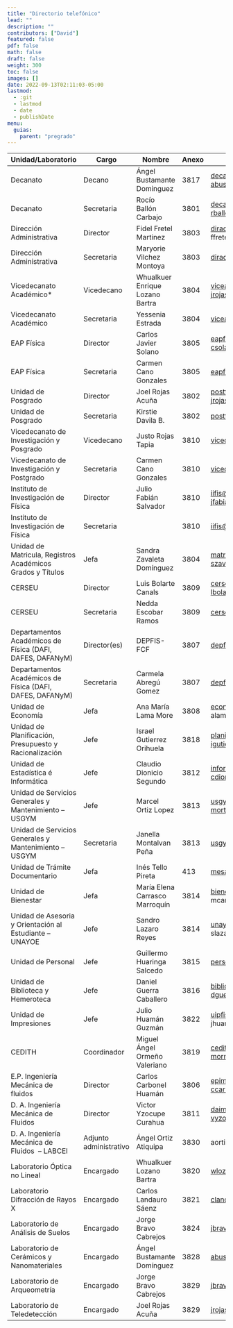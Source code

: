 ```yaml
---
title: "Directorio telefónico"
lead: ""
description: ""
contributors: ["David"]
featured: false
pdf: false
math: false
draft: false
weight: 300
toc: false
images: []
date: 2022-09-13T02:11:03-05:00
lastmod:
  - :git
  - lastmod
  - date
  - publishDate
menu:
  guias:
    parent: "pregrado"
---
```


|Unidad/Laboratorio                                        |Cargo                 |Nombre                        |Anexo|Email                                                                |
|----------------------------------------------------------|----------------------|------------------------------|-----|---------------------------------------------------------------------|
|Decanato                                                  |Decano                |Ángel Bustamante Dominguez    |3817 |decano.fisica@unmsm.edu.pe<br>abustamanted@unmsm.edu.pe      |
|Decanato                                                  |Secretaria            |Rocío Ballón Carbajo          |3801 |decano.fisica@unmsm.edu.pe<br>rballonc@unmsm.edu.pe          |
|Dirección Administrativa                                  |Director              |Fidel Fretel Martinez         |3803 |diradmin.fisica@unmsm.edu.pe<br>ffretelm\_af@unmsm.edu.pe    |
|Dirección Administrativa                                  |Secretaria            |Maryorie Vilchez Montoya      |3803 |diradmin.fisica@unmsm.edu.pe                                         |
|Vicedecanato Académico*                                   |Vicedecano            |Whualkuer Enrique Lozano Bartra|3804 |viceacademico.fisica@unmsm.edu.pe<br>jrojasa@unmsm.edu.pe    |
|Vicedecanato Académico                                    |Secretaria            |Yessenia Estrada              |3804 |viceacademico.fisica@unmsm.edu.pe                                    |
|EAP Física                                                |Director              |Carlos Javier Solano          |3805 |eapfis@unmsm.edu.pe<br>csolanos@unmsm.edu.pe                 |
|EAP Física                                                |Secretaria            |Carmen Cano Gonzales          |3805 |eapfis@unmsm.edu.pe                                                  |
|Unidad de Posgrado                                        |Director              |Joel Rojas Acuña              |3802 |postfis@unmsm.edu.pe<br>jrojasa@unmsm.edu.pe                         |
|Unidad de Posgrado                                        |Secretaria            |Kirstie Davila B.             |3802 |postfis@unmsm.edu.pe                                                 |
|Vicedecanato de Investigación y Posgrado                  |Vicedecano            |Justo Rojas Tapia             |3810 |vicedecanatoinvestigacion.fcf@unmsm.edu.pe                           |
|Vicedecanato de Investigación y Postgrado                 |Secretaria            |Carmen Cano Gonzales          |3810 |vicedecanatoinvestigacion.fcf@unmsm.edu.pe                           |
|Instituto de Investigación de Física                      |Director              |Julio Fabián Salvador         |3810 |iifis@unmsm.edu.pe<br>jfabians@unmsm.edu.pe                          |
|Instituto de Investigación de Física                      |Secretaria            |                              |3810 |iifis@unmsm.edu.pe                                                   |
|Unidad de Matricula, Registros Académicos Grados y Títulos|Jefa                  |Sandra Zavaleta Domínguez     |3804 |matriculafis@unmsm.edu.pe<br>szavaletad@unmsm.edu.pe         |
|CERSEU                                                    |Director              |Luis Bolarte Canals           |3809 |cerseu.fisica@unmsm.edu.pe<br>lbolartec@unmsm.edu.pe         |
|CERSEU                                                    |Secretaria            |Nedda Escobar Ramos           |3809 |cerseu.fisica@unmsm.edu.pe                                           |
|Departamentos Académicos de Física (DAFI, DAFES, DAFANyM) |Director(es)          |DEPFIS-FCF                    |3807 |depfis@unmsm.edu.pe                                                  |
|Departamentos Académicos de Física (DAFI, DAFES, DAFANyM) |Secretaria            |Carmela Abregú Gomez          |3807 |depfis@unmsm.edu.pe                                                  |
|Unidad de Economía                                        |Jefa                  |Ana María Lama More           |3808 |economiafis@unmsm.edu.pe<br>alamam\_af@unmsm.edu.pe          |
|Unidad de Planificación, Presupuesto y Racionalización    |Jefe                  |Israel Gutierrez Orihuela     |3818 |planificacion.fisica@unmsm.edu.pe<br>igutierrezo@unmsm.edu.pe|
|Unidad de Estadística é Informática                       |Jefe                  |Claudio Dionicio Segundo      |3812 |informatica.fisica@unmsm.edu.pe<br>cdionicios@unmsm.edu.pe   |
|Unidad de Servicios Generales y Mantenimiento – USGYM     |Jefe                  |Marcel Ortiz Lopez            |3813 |usgymfis@unmsm.edu.pe<br>mortizl@unmsm.edu.pe                |
|Unidad de Servicios Generales y Mantenimiento – USGYM     |Secretaria            |Janella Montalvan Peña        |3813 |usgymfis@unmsm.edu.pe                                                |
|Unidad de Trámite Documentario                            |Jefa                  |Inés Tello Pireta             |413  |mesadepartes.fcf@unmsm.edu.pe                                        |
|Unidad de Bienestar                                       |Jefa                  |María Elena Carrasco Marroquín|3814 |bienestarfis@unmsm.edu.pe<br>mcarrascom\_af@unmsm.edu.pe     |
|Unidad de Asesoria y Orientación al Estudiante – UNAYOE   |Jefe                  |Sandro Lazaro Reyes           |3814 |unayoefis@unmsm.edu.pe<br>slazaror\_af@unmsm.edu.pe          |
|Unidad de Personal                                        |Jefe                  |Guillermo Huaringa Salcedo    |3815 |personalfis@unmsm.edu.pe                                             |
|Unidad de Biblioteca y Hemeroteca                         |Jefe                  |Daniel Guerra Caballero       |3816 |bibliofis@unmsm.edu.pe<br>dguerrac@unmsm.edu.pe              |
|Unidad de Impresiones                                     |Jefe                  |Julio Huamán Guzmán           |3822 |uipfis@unmsm.edu.pe<br>jhuamang\_af@unmsm.edu.pe             |
|CEDITH                                                    |Coordinador           |Miguel Ángel Ormeño Valeriano |3819 |cedit.fisica@unmsm.edu.pe<br>mormenov@unmsm.edu.pe           |
|E.P. Ingeniería Mecánica de fluidos                       |Director              |Carlos Carbonel Huamán        |3806 |epimf.fcf@unmsm.edu.pe<br>ccarbonelh@unmsm.edu.pe            |
|D. A. Ingeniería Mecánica de Fluidos                      |Director              |Victor Yzocupe Curahua        |3811 |daimf@unmsm.edu.pe<br>vyzocupec@unmsm.edu.pe                 |
|D. A. Ingeniería Mecánica de Fluidos  – LABCEI            |Adjunto administrativo|Ángel Ortiz Atiquipa          |3830 |aortiza\_af@unmsm.edu.pe                                             |
|Laboratorio Óptica no Lineal                              |Encargado             |Whualkuer Lozano Bartra       |3820 |wlozanob@unmsm.edu.pe                                                |
|Laboratorio Difracción de Rayos X                         |Encargado             |Carlos Landauro Sáenz         |3821 |clandauros@unmsm.edu.pe                                              |
|Laboratorio de Análisis de Suelos                         |Encargado             |Jorge Bravo Cabrejos          |3824 |jbravoc@unmsm.edu.pe                                                 |
|Laboratorio de Cerámicos y Nanomateriales                 |Encargado             |Ángel Bustamante Domínguez    |3828 |abustamanted@unmsm.edu.pe                                            |
|Laboratorio de Arqueometría                               |Encargado             |Jorge Bravo Cabrejos          |3829 |jbravoc@unmsm.edu.pe                                                 |
|Laboratorio de Teledetección                              |Encargado             |Joel Rojas Acuña              |3829 |jrojasa@unmsm.edu.pe                                                 |
